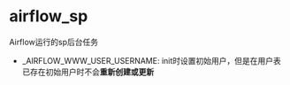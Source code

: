 # airflow_sp
Airflow运行的sp后台任务

- _AIRFLOW_WWW_USER_USERNAME:
  init时设置初始用户，但是在用户表已存在初始用户时不会**重新创建或更新**
